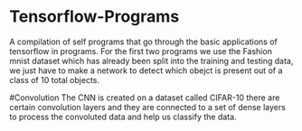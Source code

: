 # Tensorflow-Programs
A compilation of self programs that go through the basic applications of tensorflow in programs.
For the first two programs we use the Fashion mnist dataset which has already been split into the 
training and testing data, we just have to make a network to detect which obejct is present out of 
a class of 10 total objects.

#Convolution
The CNN is created on a dataset called CIFAR-10 there are certain convolution layers and they are
connected to a set of dense layers to process the convoluted data and help us classify the data.
